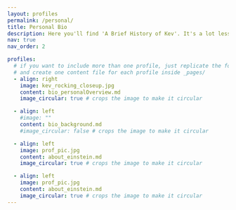 ```yaml
---
layout: profiles
permalink: /personal/
title: Personal Bio
description: Here you'll find 'A Brief History of Kev'. It's a lot less enlightening than a similarly named book by a genius. <br>Well, unless you like cats as much I do.
nav: true
nav_order: 2

profiles:
  # if you want to include more than one profile, just replicate the following block
  # and create one content file for each profile inside _pages/
  - align: right
    image: kev_rocking_closeup.jpg
    content: bio_personalOverview.md
    image_circular: true # crops the image to make it circular

  - align: left
    #image: ""
    content: bio_background.md
    #image_circular: false # crops the image to make it circular

  - align: left
    image: prof_pic.jpg
    content: about_einstein.md
    image_circular: true # crops the image to make it circular

  - align: left
    image: prof_pic.jpg
    content: about_einstein.md
    image_circular: true # crops the image to make it circular
---
```


